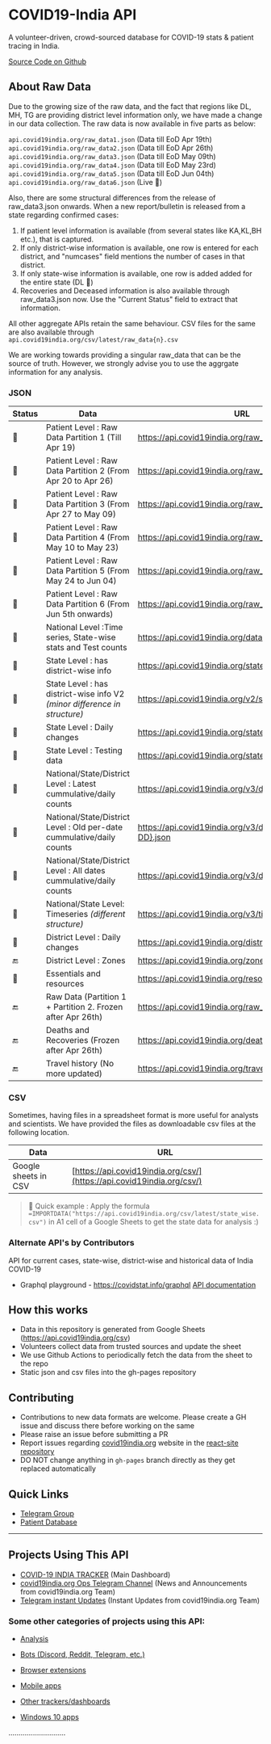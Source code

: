 # COVID19-India API

A volunteer-driven, crowd-sourced database for COVID-19 stats & patient tracing in India.

[Source Code on Github](https://github.com/covid19india/api)

## About Raw Data

Due to the growing size of the raw data, and the fact that regions like DL, MH, TG are providing district level information only, we have made a change in our data collection. The raw data is now available in five parts as below:

`api.covid19india.org/raw_data1.json` (Data till EoD Apr 19th)<br>
`api.covid19india.org/raw_data2.json` (Data till EoD Apr 26th)<br>
`api.covid19india.org/raw_data3.json` (Data till EoD May 09th)<br>
`api.covid19india.org/raw_data4.json` (Data till EoD May 23rd)<br>
`api.covid19india.org/raw_data5.json` (Data till EoD Jun 04th)<br>
`api.covid19india.org/raw_data6.json` (Live 🚀)<br>

Also, there are some structural differences from the release of raw_data3.json onwards. When a new report/bulletin is released from a state regarding confirmed cases:

1. If patient level information is available (from several states like KA,KL,BH etc.), that is captured.
2. If only district-wise information is available, one row is entered for each district, and "numcases" field mentions the number of cases in that district.
3. If only state-wise information is available, one row is added added for the entire state (DL 👀)
4. Recoveries and Deceased information is also available through raw_data3.json now. Use the "Current Status" field to extract that information.

All other aggregate APIs retain the same behaviour.
CSV files for the same are also available through `api.covid19india.org/csv/latest/raw_data{n}.csv`

We are working towards providing a singular raw_data that can be the source of truth. However, we strongly advise you to use the aggrgate information for any analysis.


### JSON

| Status        | Data                                                                      | URL                                                      |
| ------------- | ------------------------------------------------------------------------- | -------------------------------------------------------- |
| :green_heart: | Patient Level : Raw Data Partition 1 (Till Apr 19)                        | https://api.covid19india.org/raw_data1.json              |
| :green_heart: | Patient Level : Raw Data Partition 2 (From Apr 20 to Apr 26)              | https://api.covid19india.org/raw_data2.json              |
| :green_heart: | Patient Level : Raw Data Partition 3 (From Apr 27 to May 09)              | https://api.covid19india.org/raw_data3.json              |
| :green_heart: | Patient Level : Raw Data Partition 4 (From May 10 to May 23)              | https://api.covid19india.org/raw_data4.json              |
| :green_heart: | Patient Level : Raw Data Partition 5 (From May 24 to Jun 04)              | https://api.covid19india.org/raw_data5.json              |
| :green_heart: | Patient Level : Raw Data Partition 6 (From Jun 5th onwards)               | https://api.covid19india.org/raw_data6.json              |
| :green_heart: | National Level :Time series, State-wise stats and Test counts             | https://api.covid19india.org/data.json                   |
| :green_heart: | State Level : has district-wise info                                      | https://api.covid19india.org/state_district_wise.json    |
| :green_heart: | State Level : has district-wise info V2 _(minor difference in structure)_ | https://api.covid19india.org/v2/state_district_wise.json |
| :green_heart: | State Level : Daily changes                                               | https://api.covid19india.org/states_daily.json           |
| :green_heart: | State Level : Testing data                                                | https://api.covid19india.org/state_test_data.json        |
| :green_heart: | National/State/District Level : Latest cummulative/daily counts           | https://api.covid19india.org/v3/data.json                |
| :green_heart: | National/State/District Level : Old per-date cummulative/daily counts     | https://api.covid19india.org/v3/data-{YYYY-MM-DD}.json   |
| :green_heart: | National/State/District Level : All dates cummulative/daily counts        | https://api.covid19india.org/v3/data-all.json            |
| :green_heart: | National/State Level: Timeseries _(different structure)_                  | https://api.covid19india.org/v3/timeseries.json          |
| :green_heart: | District Level : Daily changes                                            | https://api.covid19india.org/districts_daily.json        |
| :end:         | District Level : Zones                                                    | https://api.covid19india.org/zones.json                  |
| :green_heart: | Essentials and resources                                                  | https://api.covid19india.org/resources/resources.json    |
| :end:         | Raw Data (Partition 1 + Partition 2. Frozen after Apr 26th)               | https://api.covid19india.org/raw_data.json               |
| :end:         | Deaths and Recoveries (Frozen after Apr 26th)                             | https://api.covid19india.org/deaths_recoveries.json      |
| :end:         | Travel history (No more updated)                                          | https://api.covid19india.org/travel_history.json         |

### CSV

Sometimes, having files in a spreadsheet format is more useful for analysts and scientists. We have provided the files as downloadable csv files at the following location.

| Data                 | URL                                                                    |
| -------------------- | ---------------------------------------------------------------------- |
| Google sheets in CSV | [https://api.covid19india.org/csv/](https://api.covid19india.org/csv/) |

> :rocket: Quick example : Apply the formula `=IMPORTDATA("https://api.covid19india.org/csv/latest/state_wise.csv")` in A1 cell of a Google Sheets to get the state data for analysis :)


### Alternate API's by Contributors
API for current cases, state-wise, district-wise and historical data of India COVID-19
- Graphql playground - https://covidstat.info/graphql [API documentation](https://github.com/COVID19-SARS-CoV-2/web-covid-api/blob/master/india_apis.md)

## How this works

- Data in this repository is generated from Google Sheets (https://api.covid19india.org/csv)
- Volunteers collect data from trusted sources and update the sheet
- We use Github Actions to periodically fetch the data from the sheet to the repo
- Static json and csv files into the gh-pages repository

## Contributing

- Contributions to new data formats are welcome. Please create a GH issue and discuss there before working on the same
- Please raise an issue before submitting a PR
- Report issues regarding [covid19india.org](https://www.covid19india.org) website in the [react-site repository](https://github.com/covid19india/covid19india-react/issues)
- DO NOT change anything in `gh-pages` branch directly as they get replaced automatically


## Quick Links

- [Telegram Group](https://telegra.ph/CoVID-19--India-Ops-03-24)
- [Patient Database](http://patientdb.covid19india.org/)


-----


## Projects Using This API

- [COVID-19 INDIA TRACKER](https://www.covid19india.org/) (Main Dashboard)
- [covid19india.org Ops Telegram Channel](https://t.me/covid19indiaorg) (News and Announcements from covid19india.org Team)
- [Telegram instant Updates](https://t.me/covid19indiaorg_updates) (Instant Updates from covid19india.org Team)

### Some other categories of projects using this API:

- [Analysis](projects/analysis.md)

- [Bots (Discord, Reddit, Telegram, etc.)](projects/bots.md)

- [Browser extensions](projects/browser_extensions.md)

- [Mobile apps](projects/mobile_apps.md)

- [Other trackers/dashboards](projects/miscellaneous.md)

- [Windows 10 apps](projects/win10_apps.md)

............................
